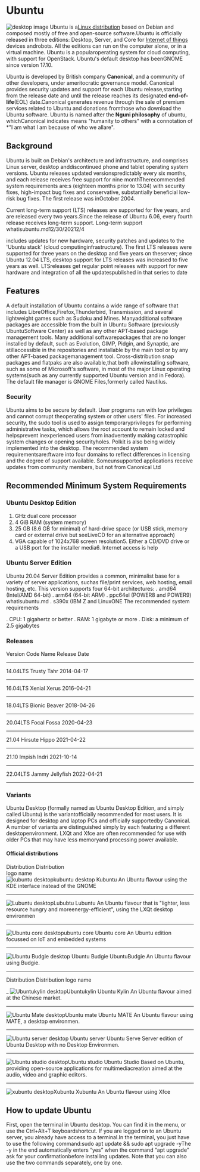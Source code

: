 # Ubuntu
![desktop image](desktoppng)
 Ubuntu is a[Linux distribution](https://en.wikipedia.org/wiki/Linux_distribution) based on Debian and composed mostly of free and open-source software.Ubuntu is officially released in three editions: Desktop, Server, and Core for [Internet of things](https://en.wikipedia.org/wiki/Internet_of_things) devices androbots. All the editions can run on the computer alone, or in a virtual machine. Ubuntu is a popularoperating system for cloud computing, with support for OpenStack. Ubuntu's default desktop has beenGNOME since version 17.10.

 Ubuntu is developed by British company **Canonical**, and a community of other developers, under ameritocratic governance model. Canonical provides security updates and support for each Ubuntu release,starting from the release date and until the release reaches its designated **end-of-life**(EOL) date.Canonical generates revenue through the sale of premium services related to Ubuntu and donations fromthose who download the Ubuntu software. Ubuntu is named after the **Nguni philosophy** of ubuntu, whichCanonical indicates means "humanity to others" with a connotation of *"I am what I am because of who we allare".

## Background 
Ubuntu is built on Debian's architecture and infrastructure, and comprises Linux server, desktop anddiscontinued phone and tablet operating system versions. Ubuntu releases updated versionspredictably every six months, and each release receives free support for nine monthTherecommended system requirements are:s (eighteen months prior to 13.04) with security fixes, high-impact bug fixes and conservative, substantially beneficial low-risk bug fixes. The first release was inOctober 2004.

Current long-term support (LTS) releases are supported for five years, and are released every two years.Since the release of Ubuntu 6.06, every fourth release receives long-term support. Long-term support
whatisubuntu.md12/30/20212/4

includes updates for new hardware, security patches and updates to the 'Ubuntu stack' (cloud computinginfrastructure). The first LTS releases were supported for three years on the desktop and five years on theserver; since Ubuntu 12.04 LTS, desktop support for LTS releases was increased to five years as well. LTSreleases get regular point releases with support for new hardware and integration of all the updatespublished in that series to date

## Features 
A default installation of Ubuntu contains a wide range of software that includes LibreOffice,Firefox,Thunderbird, Transmission, and several lightweight games such as Sudoku and Mines. Manyadditional software packages are accessible from the built in Ubuntu Software (previously UbuntuSoftware Center) as well as any other APT-based package management tools. Many additional softwarepackages that are no longer installed by default, such as Evolution, GIMP, Pidgin, and Synaptic, are stillaccessible in the repositories and installable by the main tool or by any other APT-based packagemanagement tool. Cross-distribution snap packages and flatpaks are also available,that both allowinstalling software, such as some of Microsoft's software, in most of the major Linux operating systems(such as any currently supported Ubuntu version and in Fedora). The default file manager is GNOME Files,formerly called Nautilus.

### Security
Ubuntu aims to be secure by default. User programs run with low privileges and cannot corrupt theoperating system or other users' files. For increased security, the sudo tool is used to assign temporaryprivileges for performing administrative tasks, which allows the root account to remain locked and helpsprevent inexperienced users from inadvertently making catastrophic system changes or opening securityholes. Polkit is also being widely implemented into the desktop. The recommended system requirementsare:ftware into four domains to reflect differences in licensing and the degree of support available. Someunsupported applications receive updates from community members, but not from Canonical Ltd

## Recommended Minimum System Requirements

### Ubuntu Desktop Edition 
1.  GHz dual core processor
2.  4 GiB RAM (system memory)
3.  25 GB (8.6 GB for minimal) of hard-drive space (or USB stick, memory card or external drive but seeLiveCD for an alternative approach)
4.  VGA capable of 1024x768 screen resolution5. Either a CD/DVD drive or a USB port for the installer media6. Internet access is help

### Ubuntu Server Edition
Ubuntu 20.04 Server Edition provides a common, minimalist base for a variety of server applications, suchas file/print services, web hosting, email hosting, etc. This version supports four 64-bit architectures:
. amd64 (Intel/AMD 64-bit)
. arm64 (64-bit ARM)
. ppc64el (POWER8 and POWER9)
whatisubuntu.md
 . s390x (IBM Z and LinuxONE
 The recommended system requirements 

 . CPU: 1 gigahertz or better
 . RAM: 1 gigabyte or more
 . Disk: a minimum of 2.5 gigabytes


### Releases
Version        Code Name            Release Date
_______________________________________________________________________________________________ 
14.04LTS       Trusty Tahr           2014-04-17    
________________________________________________________________________________________________
16.04LTS       Xenial Xerus          2016-04-21      
_______________________________________________________________________________________________                                       
18.04LTS       Bionic Beaver         2018-04-26                                               
________________________________________________________________________________________________

20.04LTS       Focal  Fossa          2020-04-23                                        
________________________________________________________________________________________________

21.04          Hirsute Hippo         2021-04-22                                                
________________________________________________________________________________________________

21.10          Impish Indri          2021-10-14                                              
________________________________________________________________________________________________  
22.04LTS       Jammy Jellyfish       2022-04-21
________________________________________________________________________________________________

### Variants
Ubuntu Desktop (formally named as Ubuntu Desktop Edition, and simply called Ubuntu) is the variantofficially recommended for most users. It is designed for desktop and laptop PCs and officially supportedby Canonical. A number of variants are distinguished simply by each featuring a different desktopenvironment. LXQt and Xfce are often recommended for use with older PCs that may have less memoryand processing power available.

#### Official distributions
Distribution    Distribution   
logo            name   
![kubuntu desktop](desktop.png)kubuntu desktop Kubuntu  An Ubuntu flavour using the KDE interface instead of the GNOME 
________________________________________________________________________________________________
![Lubuntu desktop](desktop.png)Lububtu    Lubuntu    An Ubuntu flavour that is "lighter, less resource hungry and moreenergy-efficient", using the LXQt desktop environmen
________________________________________________________________________________________________
![Ubuntu core desktop](desktop.png)ubuntu core    Ubuntu core   An Ubuntu edition focussed on IoT and embedded systems
________________________________________________________________________________________________
![Ubuntu Budgie desktop](desktop.png)
Ubuntu Budgie   UbuntuBudgie     An Ubuntu flavour using Budgie.
________________________________________________________________________________________________


Distribution       Distribution
logo         name

_
![Ubuntukylin desktop](desktop.png)Ubuntukylin Ubuntu Kylin   An Ubuntu flavour aimed at the Chinese market.
________________________________________________________________________________________________
![Ubuntu Mate desktop](deskto.png)Ubuntu mate  Ubuntu MATE   An Ubuntu flavour using MATE, a desktop environmen.
________________________________________________________________________________________________
![Ubuntu server desktop](desktop.png)
Ubuntu server Ubuntu Serve  Server edition of Ubuntu Desktop with no Desktop Environmen.
________________________________________________________________________________________________
![Ubuntu studio desktop](desktop.png)Ubuntu studio  Ubuntu Studio Based on Ubuntu, providing open-source applications for multimediacreation aimed at the audio, video and graphic editors.
________________________________________________________________________________________________
![xubuntu desktop](desktop.png)Xubuntu  Xubuntu   An Ubuntu flavour using Xfce
## How to update Ubuntu
First, open the terminal in Ubuntu desktop. You can find it in the menu, or use the Ctrl+Alt+T keyboardshortcut. If you are logged on to an Ubuntu server, you already have access to a terminal.In the terminal, you just have to use the following command:sudo apt update && sudo apt upgrade -yThe -y in the end automatically enters “yes” when the command “apt upgrade” ask for your confirmationbefore installing updates. Note that you can also use the two commands separately, one by one.


